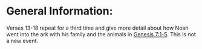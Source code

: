 # General Information:

Verses 13-18 repeat for a third time and give more detail about how Noah went into the ark with his family and the animals in [Genesis 7:1-5](./01.md). This is not a new event.